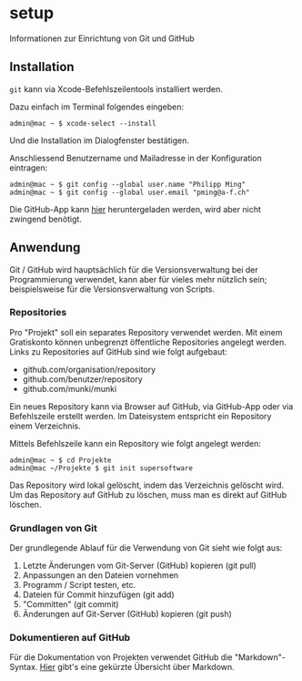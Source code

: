 # setup
Informationen zur Einrichtung von Git und GitHub

## Installation
`git` kann via Xcode-Befehlszeilentools installiert werden.

Dazu einfach im Terminal folgendes eingeben:

```shell
admin@mac ~ $ xcode-select --install
```

Und die Installation im Dialogfenster bestätigen.

Anschliessend Benutzername und Mailadresse in der Konfiguration eintragen:

```shell
admin@mac ~ $ git config --global user.name "Philipp Ming"
admin@mac ~ $ git config --global user.email "pming@a-f.ch"
```

Die GitHub-App kann [hier](https://desktop.github.com) heruntergeladen werden, wird aber nicht zwingend benötigt.


## Anwendung
Git / GitHub wird hauptsächlich für die Versionsverwaltung bei der Programmierung verwendet, kann aber für vieles mehr nützlich sein; beispielsweise für die Versionsverwaltung von Scripts.

### Repositories
Pro "Projekt" soll ein separates Repository verwendet werden. Mit einem Gratiskonto können unbegrenzt öffentliche Repositories angelegt werden.
Links zu Repositories auf GitHub sind wie folgt aufgebaut:

* github.com/organisation/repository
* github.com/benutzer/repository
* github.com/munki/munki

Ein neues Repository kann via Browser auf GitHub, via GitHub-App oder via Befehlszeile erstellt werden. Im Dateisystem entspricht ein Repository einem Verzeichnis.

Mittels Befehlszeile kann ein Repository wie folgt angelegt werden:

```shell
admin@mac ~ $ cd Projekte
admin@mac ~/Projekte $ git init supersoftware
```

Das Repository wird lokal gelöscht, indem das Verzeichnis gelöscht wird.
Um das Repository auf GitHub zu löschen, muss man es direkt auf GitHub löschen.

### Grundlagen von Git
Der grundlegende Ablauf für die Verwendung von Git sieht wie folgt aus:

1. Letzte Änderungen vom Git-Server (GitHub) kopieren (git pull)
2. Anpassungen an den Dateien vornehmen
3. Programm / Script testen, etc.
4. Dateien für Commit hinzufügen (git add)
5. "Committen" (git commit)
6. Änderungen auf Git-Server (GitHub) kopieren (git push)

### Dokumentieren auf GitHub
Für die Dokumentation von Projekten verwendet GitHub die "Markdown"-Syntax.
[Hier](http://texwelt.de/wissen/markdown_help/) gibt's eine gekürzte Übersicht über Markdown.
